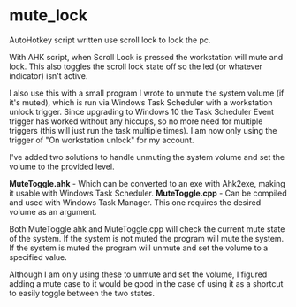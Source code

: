 # mute_lock
AutoHotkey script written use scroll lock to lock the pc.

With AHK script, when Scroll Lock is pressed the workstation will mute and lock.  This also toggles the scroll lock state off so the led (or whatever indicator) isn't active.

I also use this with a small program I wrote to unmute the system volume (if it's muted), which is run via Windows Task Scheduler with a workstation unlock trigger.
Since upgrading to Windows 10 the Task Scheduler Event trigger has worked without any hiccups, so no more need for multiple triggers (this will just run the task multiple times).  I am now only using the trigger of "On workstation unlock" for my account.

I've added two solutions to handle unmuting the system volume and set the volume to the provided level.

**MuteToggle.ahk** - Which can be converted to an exe with Ahk2exe, making it usable with Windows Task Scheduler.
**MuteToggle.cpp** - Can be compiled and used with Windows Task Manager.  This one requires the desired volume as an argument.

Both MuteToggle.ahk and MuteToggle.cpp will check the current mute state of the system.
If the system is not muted the program will mute the system.
If the system is muted the program will unmute and set the volume to a specified value.

Although I am only using these to unmute and set the volume, I figured adding a mute case to it would be good in the case of using it as a shortcut to easily toggle between the two states.